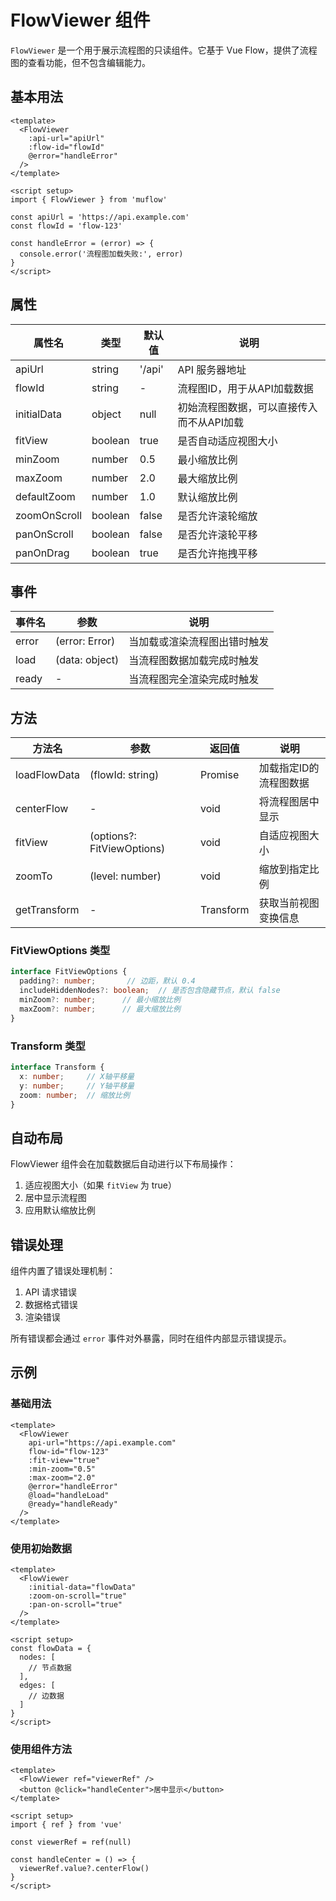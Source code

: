 # FlowViewer 组件

`FlowViewer` 是一个用于展示流程图的只读组件。它基于 Vue Flow，提供了流程图的查看功能，但不包含编辑能力。

## 基本用法

```vue
<template>
  <FlowViewer
    :api-url="apiUrl"
    :flow-id="flowId"
    @error="handleError"
  />
</template>

<script setup>
import { FlowViewer } from 'muflow'

const apiUrl = 'https://api.example.com'
const flowId = 'flow-123'

const handleError = (error) => {
  console.error('流程图加载失败:', error)
}
</script>
```

## 属性

| 属性名 | 类型 | 默认值 | 说明 |
|--------|------|--------|------|
| apiUrl | string | '/api' | API 服务器地址 |
| flowId | string | - | 流程图ID，用于从API加载数据 |
| initialData | object | null | 初始流程图数据，可以直接传入而不从API加载 |
| fitView | boolean | true | 是否自动适应视图大小 |
| minZoom | number | 0.5 | 最小缩放比例 |
| maxZoom | number | 2.0 | 最大缩放比例 |
| defaultZoom | number | 1.0 | 默认缩放比例 |
| zoomOnScroll | boolean | false | 是否允许滚轮缩放 |
| panOnScroll | boolean | false | 是否允许滚轮平移 |
| panOnDrag | boolean | true | 是否允许拖拽平移 |

## 事件

| 事件名 | 参数 | 说明 |
|--------|------|------|
| error | (error: Error) | 当加载或渲染流程图出错时触发 |
| load | (data: object) | 当流程图数据加载完成时触发 |
| ready | - | 当流程图完全渲染完成时触发 |

## 方法

| 方法名 | 参数 | 返回值 | 说明 |
|--------|------|--------|------|
| loadFlowData | (flowId: string) | Promise<void> | 加载指定ID的流程图数据 |
| centerFlow | - | void | 将流程图居中显示 |
| fitView | (options?: FitViewOptions) | void | 自适应视图大小 |
| zoomTo | (level: number) | void | 缩放到指定比例 |
| getTransform | - | Transform | 获取当前视图变换信息 |

### FitViewOptions 类型

```typescript
interface FitViewOptions {
  padding?: number;       // 边距，默认 0.4
  includeHiddenNodes?: boolean;  // 是否包含隐藏节点，默认 false
  minZoom?: number;      // 最小缩放比例
  maxZoom?: number;      // 最大缩放比例
}
```

### Transform 类型

```typescript
interface Transform {
  x: number;     // X轴平移量
  y: number;     // Y轴平移量
  zoom: number;  // 缩放比例
}
```

## 自动布局

FlowViewer 组件会在加载数据后自动进行以下布局操作：

1. 适应视图大小（如果 `fitView` 为 true）
2. 居中显示流程图
3. 应用默认缩放比例

## 错误处理

组件内置了错误处理机制：

1. API 请求错误
2. 数据格式错误
3. 渲染错误

所有错误都会通过 `error` 事件对外暴露，同时在组件内部显示错误提示。

## 示例

### 基础用法

```vue
<template>
  <FlowViewer
    api-url="https://api.example.com"
    flow-id="flow-123"
    :fit-view="true"
    :min-zoom="0.5"
    :max-zoom="2.0"
    @error="handleError"
    @load="handleLoad"
    @ready="handleReady"
  />
</template>
```

### 使用初始数据

```vue
<template>
  <FlowViewer
    :initial-data="flowData"
    :zoom-on-scroll="true"
    :pan-on-scroll="true"
  />
</template>

<script setup>
const flowData = {
  nodes: [
    // 节点数据
  ],
  edges: [
    // 边数据
  ]
}
</script>
```

### 使用组件方法

```vue
<template>
  <FlowViewer ref="viewerRef" />
  <button @click="handleCenter">居中显示</button>
</template>

<script setup>
import { ref } from 'vue'

const viewerRef = ref(null)

const handleCenter = () => {
  viewerRef.value?.centerFlow()
}
</script>
``` 